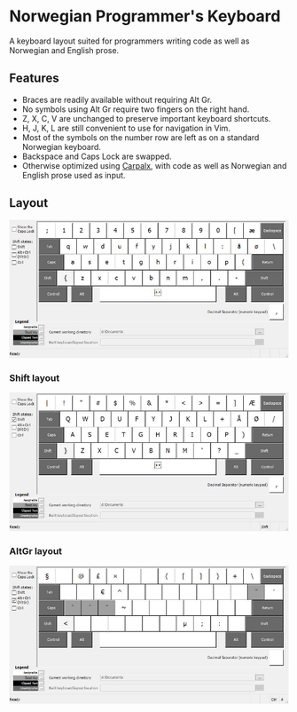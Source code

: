 # Norwegian Programmer's Keyboard
A keyboard layout suited for programmers writing code as well as Norwegian and English prose.

## Features
- Braces are readily available without requiring Alt Gr.
- No symbols using Alt Gr require two fingers on the right hand.
- Z, X, C, V are unchanged to preserve important keyboard shortcuts.
- H, J, K, L are still convenient to use for navigation in Vim.
- Most of the symbols on the number row are left as on a standard Norwegian keyboard.
- Backspace and Caps Lock are swapped.
- Otherwise optimized using [Carpalx](http://mkweb.bcgsc.ca/carpalx/), with code as well as Norwegian and English prose used as input.

## Layout
![Normal layout](images/NorProg.jpg)

### Shift layout
![Shift layout](images/NorProgShft.jpg)

### AltGr layout
![AltGr layout](images/NorProgAltGr.jpg)

